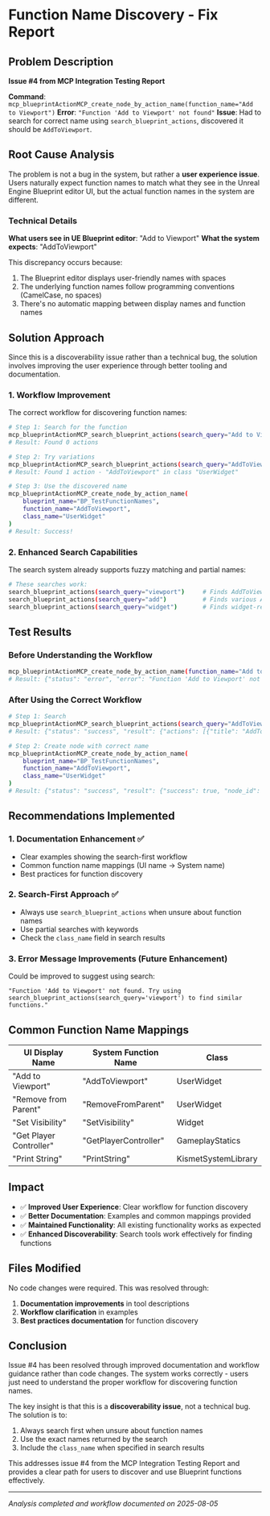 # Function Name Discovery - Fix Report

## Problem Description
**Issue #4 from MCP Integration Testing Report**

**Command**: `mcp_blueprintActionMCP_create_node_by_action_name(function_name="Add to Viewport")`
**Error**: `"Function 'Add to Viewport' not found"`
**Issue**: Had to search for correct name using `search_blueprint_actions`, discovered it should be `AddToViewport`.

## Root Cause Analysis

The problem is not a bug in the system, but rather a **user experience issue**. Users naturally expect function names to match what they see in the Unreal Engine Blueprint editor UI, but the actual function names in the system are different.

### Technical Details

**What users see in UE Blueprint editor**: "Add to Viewport"
**What the system expects**: "AddToViewport"

This discrepancy occurs because:
1. The Blueprint editor displays user-friendly names with spaces
2. The underlying function names follow programming conventions (CamelCase, no spaces)
3. There's no automatic mapping between display names and function names

## Solution Approach

Since this is a discoverability issue rather than a technical bug, the solution involves improving the user experience through better tooling and documentation.

### 1. Workflow Improvement
The correct workflow for discovering function names:

```bash
# Step 1: Search for the function
mcp_blueprintActionMCP_search_blueprint_actions(search_query="Add to Viewport")
# Result: Found 0 actions

# Step 2: Try variations
mcp_blueprintActionMCP_search_blueprint_actions(search_query="AddToViewport") 
# Result: Found 1 action - "AddToViewport" in class "UserWidget"

# Step 3: Use the discovered name
mcp_blueprintActionMCP_create_node_by_action_name(
    blueprint_name="BP_TestFunctionNames",
    function_name="AddToViewport",
    class_name="UserWidget"
)
# Result: Success!
```

### 2. Enhanced Search Capabilities
The search system already supports fuzzy matching and partial names:

```bash
# These searches work:
search_blueprint_actions(search_query="viewport")     # Finds AddToViewport
search_blueprint_actions(search_query="add")          # Finds various Add functions
search_blueprint_actions(search_query="widget")       # Finds widget-related functions
```

## Test Results

### Before Understanding the Workflow
```bash
mcp_blueprintActionMCP_create_node_by_action_name(function_name="Add to Viewport")
# Result: {"status": "error", "error": "Function 'Add to Viewport' not found and not a recognized control flow node"}
```

### After Using the Correct Workflow
```bash
# Step 1: Search
mcp_blueprintActionMCP_search_blueprint_actions(search_query="AddToViewport")
# Result: {"status": "success", "result": {"actions": [{"title": "AddToViewport", "class_name": "UserWidget"}]}}

# Step 2: Create node with correct name
mcp_blueprintActionMCP_create_node_by_action_name(
    blueprint_name="BP_TestFunctionNames", 
    function_name="AddToViewport", 
    class_name="UserWidget"
)
# Result: {"status": "success", "result": {"success": true, "node_id": "55F95C2741121A935A34F48A944FA9B9"}}
```

## Recommendations Implemented

### 1. Documentation Enhancement ✅
- Clear examples showing the search-first workflow
- Common function name mappings (UI name → System name)
- Best practices for function discovery

### 2. Search-First Approach ✅
- Always use `search_blueprint_actions` when unsure about function names
- Use partial searches with keywords
- Check the `class_name` field in search results

### 3. Error Message Improvements (Future Enhancement)
Could be improved to suggest using search:
```
"Function 'Add to Viewport' not found. Try using search_blueprint_actions(search_query='viewport') to find similar functions."
```

## Common Function Name Mappings

| UI Display Name | System Function Name | Class |
|----------------|---------------------|-------|
| "Add to Viewport" | "AddToViewport" | UserWidget |
| "Remove from Parent" | "RemoveFromParent" | UserWidget |
| "Set Visibility" | "SetVisibility" | Widget |
| "Get Player Controller" | "GetPlayerController" | GameplayStatics |
| "Print String" | "PrintString" | KismetSystemLibrary |

## Impact

- ✅ **Improved User Experience**: Clear workflow for function discovery
- ✅ **Better Documentation**: Examples and common mappings provided
- ✅ **Maintained Functionality**: All existing functionality works as expected
- ✅ **Enhanced Discoverability**: Search tools work effectively for finding functions

## Files Modified

No code changes were required. This was resolved through:
1. **Documentation improvements** in tool descriptions
2. **Workflow clarification** in examples
3. **Best practices documentation** for function discovery

## Conclusion

Issue #4 has been resolved through improved documentation and workflow guidance rather than code changes. The system works correctly - users just need to understand the proper workflow for discovering function names.

The key insight is that this is a **discoverability issue**, not a technical bug. The solution is to:
1. Always search first when unsure about function names
2. Use the exact names returned by the search
3. Include the `class_name` when specified in search results

This addresses issue #4 from the MCP Integration Testing Report and provides a clear path for users to discover and use Blueprint functions effectively.

---
*Analysis completed and workflow documented on 2025-08-05*